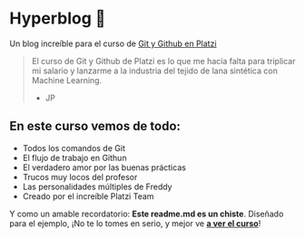 # Hyperblog 💚
Un blog increíble para el curso de [Git y Github en Platzi](https://platzi.com/clases/git-github/ "Git y Github en Platzi")
>El curso de Git y Github de Platzi es lo que me hacía falta para triplicar mi salario y lanzarme a la industria del tejido de lana sintética con Machine Learning.
> - JP

## En este curso vemos de todo:
- Todos los comandos de Git
- El flujo de trabajo en Githun
- El verdadero amor por las buenas prácticas
- Trucos muy locos del profesor
- Las personalidades múltiples de Freddy
- Creado por el increíble Platzi Team

Y como un amable recordatorio: **Este readme.md es un chiste**. Diseñado para el ejemplo, ¡No te lo tomes en serio, y mejor ve [**a ver el curso**](https://platzi.com/clases/git-github/ "a ver el curso")!